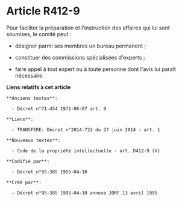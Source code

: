 # Article R412-9

Pour faciliter la préparation et l'instruction des affaires qui lui sont soumises, le comité peut :

- désigner parmi ses membres un bureau permanent ;

- constituer des commissions spécialisées d'experts ;

- faire appel à tout expert ou à toute personne dont l'avis lui paraît nécessaire.

**Liens relatifs à cet article**

	**Anciens textes**:

	  - Décret n°71-454 1971-06-07 art. 9

	**Liens**:

	  - TRANSFERE: Décret n°2014-731 du 27 juin 2014 - art. 1

	**Nouveaux textes**:

	  - Code de la propriété intellectuelle - art. D412-9 (V)

	**Codifié par**:

	  - Décret n°95-385 1955-04-10

	**Créé par**:

	  - Décret n°95-385 1995-04-10 annexe JORF 13 avril 1995
